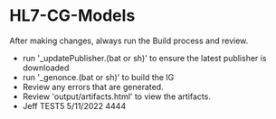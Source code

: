# HL7-CG-Models

After making changes, always run the Build process and review.

- run '\_updatePublisher.(bat or sh)' to ensure the latest publisher is downloaded
- run '\_genonce.(bat or sh)' to build the IG
- Review any errors that are generated.
- Review 'output/artifacts.html' to view the artifacts.
- Jeff TEST5 5/11/2022 4444

